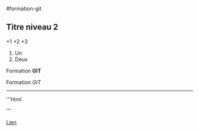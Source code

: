 #formation-git
## Titre niveau 2

+1
+2
+3

1. Un
2. Deux

Formation **GIT**

Formation *GIT*

---

'''html

<html></html>
'''

[Lien](http://google.fr)

